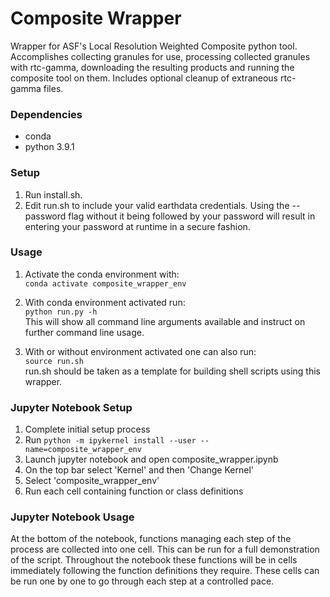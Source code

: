 # Composite Wrapper
Wrapper for ASF's Local Resolution Weighted Composite python tool.
Accomplishes collecting granules for use, processing collected granules with rtc-gamma, downloading the resulting products and running the composite tool on them. Includes optional cleanup of extraneous rtc-gamma files.

### Dependencies
  - conda
  - python 3.9.1

### Setup
  1. Run install.sh.
  2. Edit run.sh to include your valid earthdata credentials. Using the --password flag without it being followed by your password will result in entering your password at runtime in a secure fashion.

### Usage
  1. Activate the conda environment with:   
    `conda activate composite_wrapper_env`

  2. With conda environment activated run:  
    `python run.py -h`  
  This will show all command line arguments available and instruct on further command line usage.

  3. With or without environment activated one can also run:  
    `source run.sh`  
    run.sh should be taken as a template for building shell scripts using this wrapper.

### Jupyter Notebook Setup
  1. Complete initial setup process
  2. Run `python -m ipykernel install --user --name=composite_wrapper_env`
  3. Launch jupyter notebook and open composite_wrapper.ipynb
  4. On the top bar select 'Kernel' and then 'Change Kernel'
  5. Select 'composite_wrapper_env'
  6. Run each cell containing function or class definitions

### Jupyter Notebook Usage
  At the bottom of the notebook, functions managing each step of the process are collected into one cell. This can be run for a full demonstration of the script. Throughout the notebook these functions will be in cells immediately following the function definitions they require. These cells can be run one by one to go through each step at a controlled pace.
